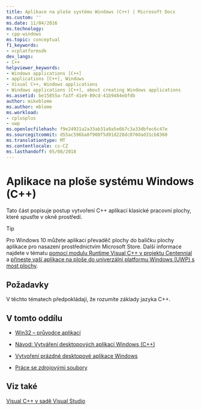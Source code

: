 ```yaml
---
title: Aplikace na ploše systému Windows (C++) | Microsoft Docs
ms.custom: ''
ms.date: 11/04/2016
ms.technology:
- cpp-windows
ms.topic: conceptual
f1_keywords:
- vcplatformsdk
dev_langs:
- C++
helpviewer_keywords:
- Windows applications [C++]
- applications [C++], Windows
- Visual C++, Windows applications
- Windows applications [C++], about creating Windows applications
ms.assetid: be15855a-fa3f-41e9-89cd-41b9484ebfdb
author: mikeblome
ms.author: mblome
ms.workload:
- cplusplus
- uwp
ms.openlocfilehash: f9e24921a2a33ab31a9a5e6b7c3a33dbfec6c47e
ms.sourcegitcommit: d55ac596ba8f908f5d91d228dc070dad31cb8360
ms.translationtype: MT
ms.contentlocale: cs-CZ
ms.lasthandoff: 05/08/2018
---
```

# <a name="windows-desktop-applications-c"></a>Aplikace na ploše systému Windows (C++)
Tato část popisuje postup vytvoření C++ aplikací klasické pracovní plochy, které spusťte v okně prostředí.  
> [!TIP]  
> Pro Windows 10 můžete aplikaci převaděč plochy do balíčku plochy aplikace pro nasazení prostřednictvím Microsoft Store. Další informace najdete v tématu [pomocí modulu Runtime Visual C++ v projektu Centennial](https://blogs.msdn.microsoft.com/vcblog/2016/07/07/using-visual-c-runtime-in-centennial-project) a [přineste vaší aplikace na ploše do univerzální platformu Windows (UWP) s most plochy](https://msdn.microsoft.com/en-us/windows/uwp/porting/desktop-to-uwp-root).
  
## <a name="prerequisites"></a>Požadavky  
 V těchto tématech předpokládají, že rozumíte základy jazyka C++.  
  
## <a name="in-this-section"></a>V tomto oddílu  
  
-   [Win32 – průvodce aplikací](../windows/win32-application-wizard.md)  
  
-   [Návod: Vytváření desktopových aplikací Windows (C++)](../windows/walkthrough-creating-windows-desktop-applications-cpp.md)  
  
-   [Vytvoření prázdné desktopové aplikace Windows](../windows/creating-an-empty-windows-desktop-application.md)  
  
-   [Práce se zdrojovými soubory](../windows/working-with-resource-files.md)  
  
## <a name="see-also"></a>Viz také  
 [Visual C++ v sadě Visual Studio](../visual-cpp-in-visual-studio.md)

